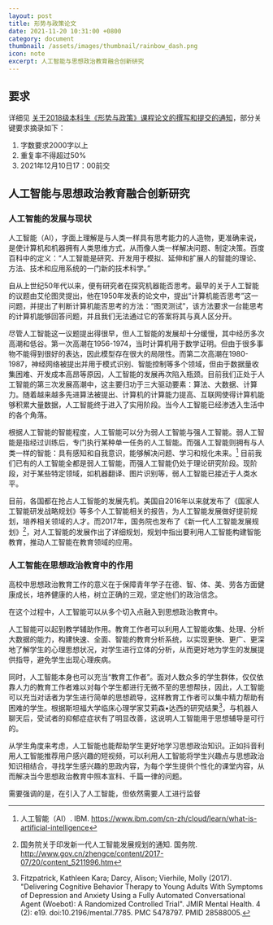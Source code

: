 ```yaml
---
layout: post
title: 形势与政策论文
date: 2021-11-20 10:31:00 +0800
category: document
thumbnail: /assets/images/thumbnail/rainbow_dash.png
icon: note
excerpt: 人工智能与思想政治教育融合创新研究
---
```


<!--more-->

## 要求

详细见 [关于2018级本科生《形势与政策》课程论文的撰写和提交的通知](http://jw.scut.edu.cn/zhinan/cms/article/view.do?type=posts&id=ff80808179e44d41017bcd848dc500a2)，部分关键要求摘录如下：

1. 字数要求2000字以上
2. 重复率不得超过50%
3. 2021年12月10日17：00前交

## 人工智能与思想政治教育融合创新研究

### 人工智能的发展与现状

人工智能（AI），字面上理解是与人类一样具有思考能力的人造物，更准确来说，是使计算机和机器拥有人类思维方式，从而像人类一样解决问题、制定决策。百度百科中的定义：“人工智能是研究、开发用于模拟、延伸和扩展人的智能的理论、方法、技术和应用系统的一门新的技术科学。”

自从上世纪50年代以来，便有研究者在探究机器能否思考。最早的关于人工智能的议题由艾伦图灵提出，他在1950年发表的论文中，提出“计算机能否思考”这一问题，并提出了判断计算机能否思考的方法：“图灵测试”，该方法要求一台能思考的计算机能够回答问题，并且我们无法通过它的答案将其与真人区分开。

尽管人工智能这一议题提出得很早，但人工智能的发展却十分缓慢，其中经历多次高潮和低谷。第一次高潮在1956-1974，当时计算机用于数学证明。但由于很多事物不能得到很好的表达，因此模型存在很大的局限性。而第二次高潮在1980-1987，神经网络被提出并用于模式识别、智能控制等多个领域，但由于数据量收集困难、开发成本高昂等原因，人工智能的发展再次陷入瓶颈。目前我们正处于人工智能的第三次发展高潮中，这主要归功于三大驱动要素：算法、大数据、计算力。随着越来越多先进算法被提出、计算机的计算能力提高、互联网使得计算机能够积累大量数据，人工智能终于进入了实用阶段。当今人工智能已经渗透入生活中的各个角落。

根据人工智能的智能程度，人工智能可以分为弱人工智能与强人工智能。弱人工智能是指经过训练后，专门执行某种单一任务的人工智能。而强人工智能则拥有与人类一样的智能：具有感知和自我意识，能够解决问题、学习和规化未来。[^IBM] 目前我们已有的人工智能全都是弱人工智能，而强人工智能仍处于理论研究阶段。现阶段，对于某些特定领域，如机器翻译、图片识别等，弱人工智能已接近于人类水平。

目前，各国都在抢占人工智能的发展先机。美国自2016年以来就发布了《国家人工智能研发战略规划》等多个人工智能相关的报告，为人工智能发展做好提前规划，培养相关领域的人才。而2017年，国务院也发布了《新一代人工智能发展规划》[^规划]，对人工智能的发展作出了详细规划，规划中指出要利用人工智能构建智能教育，推动人工智能在教育领域的应用。

### 人工智能在思想政治教育中的作用

高校中思想政治教育工作的意义在于保障青年学子在德、智、体、美、劳各方面健康成长，培养健康的人格，树立正确的三观，坚定他们的政治信念。

在这个过程中，人工智能可以从多个切入点融入到思想政治教育中。

人工智能可以起到教学辅助作用。教育工作者可以利用人工智能收集、处理、分析大数据的能力，构建快速、全面、智能的教育分析系统，以实现更快、更广、更深地了解学生的心理思想状况，对学生进行立体的分析，从而更好地为学生的发展提供指导，避免学生出现心理疾病。

同时，人工智能本身也可以充当“教育工作者”。面对人数众多的学生群体，仅仅依靠人力的教育工作者难以对每个学生都进行无微不至的思想帮扶，因此，人工智能可以充当对话者为学生进行简单的思想疏导，这样教育工作者可以集中精力帮助有困难的学生。根据斯坦福大学临床心理学家艾莉森•达西的研究结果[^Woebot]，与机器人聊天后，受试者的抑郁症症状有了明显改善，这说明人工智能用于思想辅导是可行的。

从学生角度来考虑，人工智能也能帮助学生更好地学习思想政治知识。正如抖音利用人工智能推荐用户感兴趣的短视频，可以利用人工智能将学生兴趣点与思想政治知识相结合，寻找学生感兴趣的思政内容，为每个学生提供个性化的课堂内容，从而解决当今思想政治教育中照本宣科、千篇一律的问题。

需要强调的是，在引入了人工智能，但依然需要人工进行监督


[^IBM]: 人工智能（AI）. IBM. https://www.ibm.com/cn-zh/cloud/learn/what-is-artificial-intelligence

[^规划]: 国务院关于印发新一代人工智能发展规划的通知. 国务院. http://www.gov.cn/zhengce/content/2017-07/20/content_5211996.htm

[^Woebot]: Fitzpatrick, Kathleen Kara; Darcy, Alison; Vierhile, Molly (2017). "Delivering Cognitive Behavior Therapy to Young Adults With Symptoms of Depression and Anxiety Using a Fully Automated Conversational Agent (Woebot): A Randomized Controlled Trial". JMIR Mental Health. 4 (2): e19. doi:10.2196/mental.7785. PMC 5478797. PMID 28588005.
